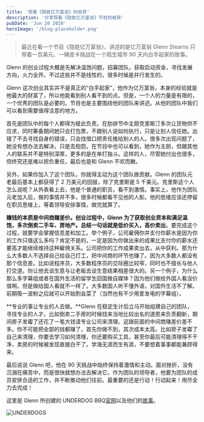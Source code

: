 ```yaml
---
title: '观看《隐姓亿万富翁》的收获'
description: '分享观看《隐姓亿万富翁》节目的收获'
pubDate: 'Jun 20 2020'
heroImage: '/blog-placeholder.png'
---
```


> 最近在看一个节目《隐姓亿万富翁》，讲述的是亿万富翁 Glenn Stearns 只带着一百美元、一辆皮卡挑战在一个陌生城市 90 天内白手起家的故事。

Glenn 的创业过程大概是先解决温饱问题，招募团队，获取启动资金，寻找发展方向，火力全开。不过这些并不是线性的，很多时候是并行发生的。

Glenn 这次创业其实并不是真正的“白手起家”，他作为亿万富翁，本身的经验就是他最大的财富了，所以他能看到别人看不到的点。但是，一个人的力量是有限的，一个优秀的团队是必要的。节目也是主要围绕他的团队来讲述。从他的团队中我们可以看到需要值得注意的地方。

首先是团队中的每个人都得为彼此负责。在肋排节中主厨克里斯汀多次让货物供不应求，同时筹备期间她只会打包票，不跟别人说如何执行，只是让别人信任她。出错了不去寻找自身的错误，只会找借口把责任推给别人的人。很多次出现问题了，她没有想办法去解决，只是去抱怨。在节目中也可以看到，她作为主厨，但跟其他人的联系并不是特别深厚，更多的是在单打独斗。这样的人，尽管她付出也很多，但终究还是难以担负重任，最后也是和 Glenn 不欢而散。

另外，如果你加入了这个团队，你就得主动为这个团队做贡献。Glenn 的团队元老最后基本上都获得了 2 万美元的回报，除了克里斯是 5 千美元。克里斯这个人怎么说呢？从外表看上去，他是个普通的职员，看不到激情。事实上，他作为团队元老加入后，做的事情并不多，很多时候都看不见他的人影。他的思维应该还停留在职员思维上，等着领导安排事情，做完就算了。

**赚钱的本质是中间商赚差价。**创业过程中，Glenn 为了获取创业资本和满足温饱，多次倒卖二手车、房地产。总结一句话就是**低价买入，高价卖出**。要完成这个过程，就要学会掌握信息差和加工。举个例子，公司雇佣你并支付你薪水是因为你的工作只值这么多吗？肯定不是的，一定是因为你做出来的成果比支付你的薪水还要高才能继续维持这种雇佣关系。公司把你的工作成果卖出去，从中获利。那为什么大多数人不选择自己给自己打工，把中间商的环节也赚了。因为大多数人都没有那个信息差。比如说程序员，大多数程序员的交际圈比较窄，同时也不擅长与他人打交道。你让他去谈生意与让老板去谈生意结果相差很大的。另一个例子，为什么那么多字幕组或者在国外生活的留学生回国做自媒体？因为他们做给外国人看没价值啊。但是做给国人看就不一样了。大多数国人听不懂外语，对国外生活不了解。前期吸一波粉之后就可以开始割韭菜了（当然也有不少用爱发电的字幕组）。

**专业的事让专业的人去做。**Glenn 在稳定生计后立马开始组建自己的团队，寻找专业的人才。比如倒卖二手房的时候找来当地比较出名的道恩来负责翻新，期间房子发霉了还花了一笔大钱请专业公司来清理。这跟前面的中间商赚差价差不多。你不可能把全部的钱都赚了，首先你做不到，其次成本太高。比如房子发霉了自己来清理，你要去学习如何清理，你还要购买工具，甚至你最后可能清理得不干净，卖房的时候被发现直接白干了。学海无涯而生有涯，不要想着事事都能兼顾得来。

最后说说 Glenn 吧，他在 90 天挑战中始终保持着激情和主动。面对挫折，没有沉溺在痛苦中，而是很快就想办法去解决它。作为团队的领导者，他要为团队的成员安排合适的工作，并不断推动他们往前。最重要的还是行动！行动起来！用尽全力去完成！

这里是 Glenn 所创建的 UNDERDOG BBQ[官网](https://underdogbbq.com/)以及他们的[故事](https://underdogbbq.com/pages/about-the-underdogs)。

![UNDERDOGS](https://cdn.shopify.com/s/files/1/0247/1208/5564/files/81278236_10157192556783740_3923100201354526720_o.jpg?v=1577910118)
